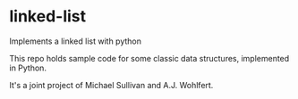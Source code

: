 # linked-list
Implements a linked list with python

This repo holds sample code for some classic data structures, implemented in Python. 

It's a joint project of Michael Sullivan and A.J. Wohlfert.
